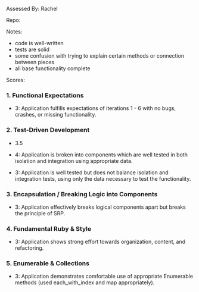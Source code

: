 Assessed By: Rachel

Repo:

Notes:

* code is well-written
* tests are solid
* some confusion with trying to explain certain methods or connection between pieces
* all base functionality complete

Scores:


### 1. Functional Expectations

* 3: Application fulfills expectations of iterations 1 - 6 with no bugs, crashes, or missing functionality.

### 2. Test-Driven Development

* 3.5

* 4: Application is broken into components which are well tested in both isolation and integration using appropriate data.
* 3: Application is well tested but does not balance isolation and integration tests, using only the data necessary to test the functionality.

### 3. Encapsulation / Breaking Logic into Components

* 3: Application effectively breaks logical components apart but breaks the principle of SRP.

### 4. Fundamental Ruby & Style

* 3:  Application shows strong effort towards organization, content, and refactoring.

### 5. Enumerable & Collections

* 3: Application demonstrates comfortable use of appropriate Enumerable methods (used each_with_index and map appropriately). 
